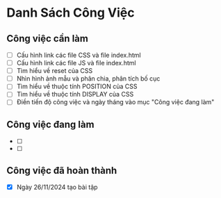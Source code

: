 # Danh Sách Công Việc

## Công việc cần làm

- [ ] Cấu hình link các file CSS và file index.html
- [ ] Cấu hình link các file JS và file index.html
- [ ] Tìm hiểu về reset của CSS
- [ ] Nhìn hình ảnh mẫu và phân chia, phân tích bố cục
- [ ] Tìm hiểu về thuộc tính POSITION của CSS
- [ ] Tìm hiểu về thuộc tính DISPLAY của CSS
- [ ] Điền tiến độ công việc và ngày tháng vào mục "Công việc đang làm"

## Công việc đang làm

- [ ]
- [ ]

## Công việc đã hoàn thành

- [x] Ngày 26/11/2024 tạo bài tập
